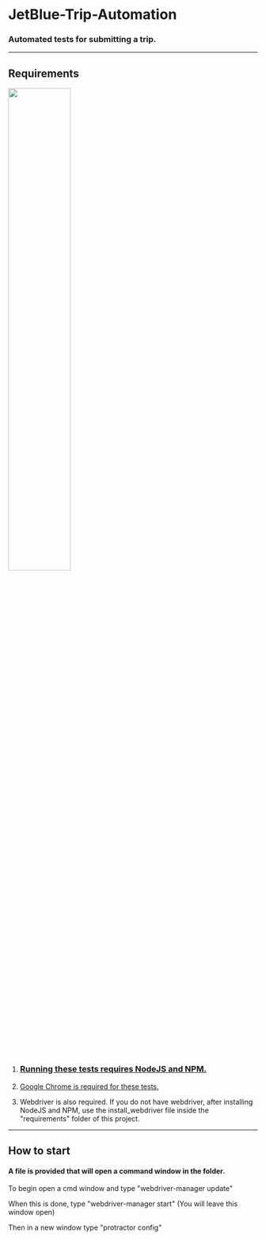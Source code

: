 # JetBlue-Trip-Automation
### Automated tests for submitting a trip.

---

## Requirements

<img src="https://nodejs.org/static/images/logos/nodejs-new-pantone-black.png" width="50%" height="50%">

1. ### [Running these tests requires NodeJS and NPM.](https://nodejs.org/en/)

2. [Google Chrome is required for these tests.](https://www.google.com/chrome/)

3. Webdriver is also required.  If you do not have webdriver, after installing NodeJS and NPM, use the install_webdriver file inside the "requirements" folder of this project.

---

## How to start

#### A file is provided that will open a command window in the folder.
To begin open a cmd window and type "webdriver-manager update"

When this is done, type "webdriver-manager start" (You will leave this window open)

Then in a new window type "protractor config"

